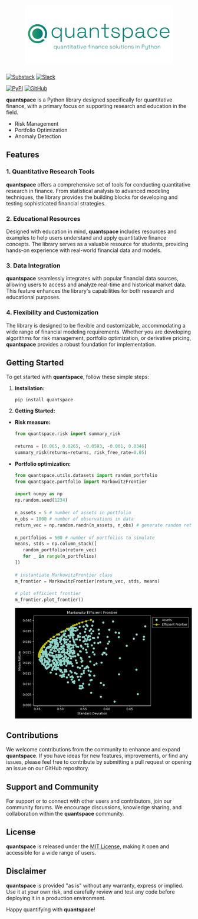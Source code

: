 <h1 align="center">
<img src="logo.svg" width="400">
</h1>


[![Substack](https://img.shields.io/badge/Substack-%23006f5c.svg?style=for-the-badge&logo=substack&logoColor=FF6719)](https://quantspace.substack.com)
[![Slack](https://img.shields.io/badge/Slack-4A154B?style=for-the-badge&logo=slack&logoColor=white)](https://join.slack.com/t/quantspace-workspace/shared_invite/zt-29xg7t6qv-ATpdCPl1LWaqN84UrBJHiA)

[![PyPI](https://img.shields.io/pypi/v/quantspace)](https://pypi.org/project/quantspace/)
[![GitHub](https://img.shields.io/github/license/quantspaceai/quantspace)](https://github.com/quantspaceai/quantspace/blob/master/LICENSE)

**quantspace** is a Python library designed specifically for quantitative finance, with a primary focus on supporting research and education in the field. 

- Risk Management
- Portfolio Optimization
- Anomaly Detection

## Features

### 1. **Quantitative Research Tools**

**quantspace** offers a comprehensive set of tools for conducting quantitative research in finance. From statistical analysis to advanced modeling techniques, the library provides the building blocks for developing and testing sophisticated financial strategies.

### 2. **Educational Resources**

Designed with education in mind, **quantspace** includes resources and examples to help users understand and apply quantitative finance concepts. The library serves as a valuable resource for students, providing hands-on experience with real-world financial data and models.

### 3. **Data Integration**

**quantspace** seamlessly integrates with popular financial data sources, allowing users to access and analyze real-time and historical market data. This feature enhances the library's capabilities for both research and educational purposes.

### 4. **Flexibility and Customization**

The library is designed to be flexible and customizable, accommodating a wide range of financial modeling requirements. Whether you are developing algorithms for risk management, portfolio optimization, or derivative pricing, **quantspace** provides a robust foundation for implementation.

## Getting Started

To get started with **quantspace**, follow these simple steps:

1. **Installation:**
   ```
   pip install quantspace
   ```

2. **Getting Started:**

- **Risk measure:**
   ```python
   from quantspace.risk import summary_risk

   returns = [0.065, 0.0265, -0.0593, -0.001, 0.0346]
   summary_risk(returns=returns, risk_free_rate=0.05)
   ```

- **Portfolio optimization:**
   ```python
   from quantspace.utils.datasets import random_portfolio
   from quantspace.portfolio import MarkowitzFrontier

   import numpy as np
   np.random.seed(1234)

   n_assets = 5 # number of assets in portfolio
   n_obs = 1000 # number of observations in data
   return_vec = np.random.randn(n_assets, n_obs) # generate random returns for each asset

   n_portfolios = 500 # number of portfolios to simulate
   means, stds = np.column_stack([
      random_portfolio(return_vec) 
      for _ in range(n_portfolios)
   ])

   # instantiate MarkowitzFrontier class
   m_frontier = MarkowitzFrontier(return_vec, stds, means)

   # plot efficient frontier
   m_frontier.plot_frontier()
   ```
   <img src="resources/_examples/markowitz_frontier.png" alt="Markowitz" width="500"/>


## Contributions

We welcome contributions from the community to enhance and expand **quantspace**. If you have ideas for new features, improvements, or find any issues, please feel free to contribute by submitting a pull request or opening an issue on our GitHub repository.

## Support and Community

For support or to connect with other users and contributors, join our community forums. We encourage discussions, knowledge sharing, and collaboration within the **quantspace** community.

## License

**quantspace** is released under the [MIT License](LICENSE), making it open and accessible for a wide range of users.

## Disclaimer

**quantspace** is provided "as is" without any warranty, express or implied. Use it at your own risk, and carefully review and test any code before deploying it in a production environment.

Happy quantifying with **quantspace**!
